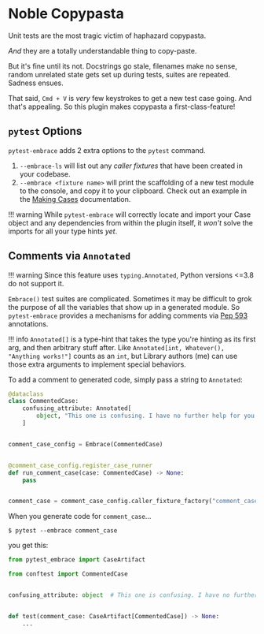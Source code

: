 # Noble Copypasta

Unit tests are the most tragic victim of haphazard copypasta.

*And* they are a totally understandable thing to copy-paste.

But it's fine until its not. Docstrings go stale, filenames make no sense, random unrelated state gets set up during tests, suites are repeated. Sadness ensues.

That said, `Cmd + V` is *very* few keystrokes to get a new test case going. And that's appealing. So this plugin makes copypasta a first-class-feature!

## `pytest` Options

`pytest-embrace` adds 2 extra options to the `pytest` command.

1. `--embrace-ls` will list out any *caller fixtures* that have been created in your codebase.
2. `--embrace <fixture name>` will print the scaffolding of a new test module to the console, and copy it to your clipboard. Check out an example in the [Making Cases](../designing-tests/making-cases#code-generation) documentation.

!!! warning
    While `pytest-embrace` will correctly locate and import your Case object and any dependencies from within the plugin itself, it _won't_ solve the imports for all your type hints _yet_.

## Comments via `Annotated`

!!! warning
    Since this feature uses `typing.Annotated`, Python versions <=3.8 do not support it.

`Embrace()` test suites are complicated. Sometimes it may be difficult to grok the purpose of all the variables that show up in a generated module. So `pytest-embrace` provides a mechanisms for adding comments via  [Pep 593](https://peps.python.org/pep-0593/) annotations.

!!! info
    `Annotated[]` is a type-hint that takes the type you're hinting as its first arg, and then arbitrary stuff after. Like `Annotated[int, Whatever(), "Anything works!"]` counts as an `int`, but Library authors (me) can use those extra arguments to implement special behaviors.

To add a comment to generated code, simply pass a string to `Annotated`:

```python title="conftest.py"
@dataclass
class CommentedCase:
    confusing_attribute: Annotated[
        object, "This one is confusing. I have no further help for you :("
    ]


comment_case_config = Embrace(CommentedCase)


@comment_case_config.register_case_runner
def run_comment_case(case: CommentedCase) -> None:
    pass


comment_case = comment_case_config.caller_fixture_factory("comment_case")
```

When you generate code for `comment_case`...

```shell
$ pytest --embrace comment_case
```

you get this:

```python
from pytest_embrace import CaseArtifact

from conftest import CommentedCase


confusing_attribute: object  # This one is confusing. I have no further help for you :(


def test(comment_case: CaseArtifact[CommentedCase]) -> None:
    ...
```
